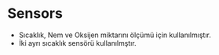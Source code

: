 # Sensors
- Sıcaklık, Nem ve Oksijen miktarını ölçümü için kullanılmıştır.
- İki ayrı sıcaklık sensörü kullanılmştır.
